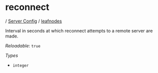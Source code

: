 # reconnect

/ [Server Config](/ref/config/index.md) / [leafnodes](/ref/config/leafnodes/index.md) 

Interval in seconds at which reconnect attempts to a
remote server are made.

*Reloadable*: `true`

*Types*

- `integer`


